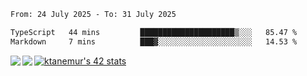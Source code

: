 <!--START_SECTION:waka-->

```txt
From: 24 July 2025 - To: 31 July 2025

TypeScript   44 mins         █████████████████████▒░░░   85.47 %
Markdown     7 mins          ███▓░░░░░░░░░░░░░░░░░░░░░   14.53 %
```

<!--END_SECTION:waka-->
<a href="https://github.com/anuraghazra/github-readme-stats">
  <img align="left" src="https://github-readme-stats.vercel.app/api?username=Tanesan&count_private=true&show_icons=true" />
<img align="left" src="https://github-readme-stats.vercel.app/api/top-langs/?username=Tanesan" />
</a>

[![ktanemur's 42 stats](https://badge42.vercel.app/api/v2/cl1wslf6s002109l771rng2w8/stats?cursusId=21&coalitionId=62)](https://github.com/JaeSeoKim/badge42)
